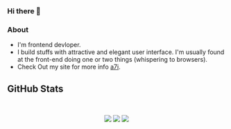 ### Hi there 👋

<!--
**realabdullah/realabdullah** is a ✨ _special_ ✨ repository because its `README.md` (this file) appears on your GitHub profile.

Here are some ideas to get you started:

- 🔭 I’m currently working on ...
- 🌱 I’m currently learning ...
- 👯 I’m looking to collaborate on ...
- 🤔 I’m looking for help with ...
- 💬 Ask me about ...
- 📫 How to reach me: ...
- 😄 Pronouns: ...
- ⚡ Fun fact: ...
-->

### About

- I'm frontend devloper.
- I build stuffs with attractive and elegant user interface. I'm usually found at the front-end doing one or two things (whispering to browsers).
- Check Out my site for more info [a7i](https://a7i.vercel.app/).

## GitHub Stats
<br>
<p align="center">
  <img src="https://github-readme-stats.vercel.app/api?username=realabdullah&count_private=true&show_icons=true&theme=outrun" />
  <img src="https://github-readme-streak-stats.herokuapp.com/?user=realabdullah&theme=radical" />
  <img src="https://github-readme-stats.vercel.app/api/top-langs/?username=realabdullah&layout=compact" />
</p>
